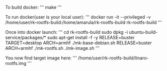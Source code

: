 To build docker:
'''
	make
'''

To run docker(user is your local user):
'''
	docker run -it --privileged -v /home/user/rk-rootfs-build:/home/amarula/rk-rootfs-build rk-rootfs-build
'''

Once into docker launch:
'''
	cd rk-rootfs-build
	sudo dpkg -i ubuntu-build-service/packages/*
	sudo apt-get install -f -y
	RELEASE=buster TARGET=desktop ARCH=armhf ./mk-base-debian.sh
	RELEASE=buster ARCH=armhf ./mk-rootfs.sh
	./mk-image.sh
'''

You now find target image here:
'''
/home/user/rk-rootfs-build/linaro-rootfs.img
'''
